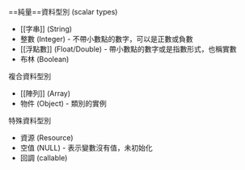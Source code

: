 ==純量==資料型別 (scalar types)
* [[字串]] (String)
* 整數 (Integer) - 不帶小數點的數字，可以是正數或負數
* [[浮點數]] (Float/Double) - 帶小數點的數字或是指數形式，也稱實數
* 布林 (Boolean)

複合資料型別
* [[陣列]] (Array)
* 物件 (Object) - 類別的實例

特殊資料型別
* 資源 (Resource)
* 空值 (NULL) - 表示變數沒有值，未初始化
* 回調 (callable)